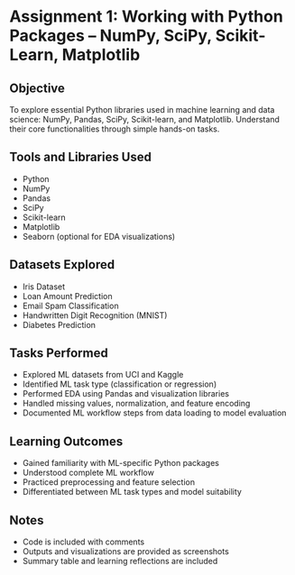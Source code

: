 # Assignment 1: Working with Python Packages – NumPy, SciPy, Scikit-Learn, Matplotlib

## Objective
To explore essential Python libraries used in machine learning and data science: NumPy, Pandas, SciPy, Scikit-learn, and Matplotlib. Understand their core functionalities through simple hands-on tasks.

## Tools and Libraries Used
- Python
- NumPy
- Pandas
- SciPy
- Scikit-learn
- Matplotlib
- Seaborn (optional for EDA visualizations)

## Datasets Explored
- Iris Dataset
- Loan Amount Prediction
- Email Spam Classification
- Handwritten Digit Recognition (MNIST)
- Diabetes Prediction

## Tasks Performed
- Explored ML datasets from UCI and Kaggle
- Identified ML task type (classification or regression)
- Performed EDA using Pandas and visualization libraries
- Handled missing values, normalization, and feature encoding
- Documented ML workflow steps from data loading to model evaluation

## Learning Outcomes
- Gained familiarity with ML-specific Python packages
- Understood complete ML workflow
- Practiced preprocessing and feature selection
- Differentiated between ML task types and model suitability

## Notes
- Code is included with comments
- Outputs and visualizations are provided as screenshots
- Summary table and learning reflections are included

